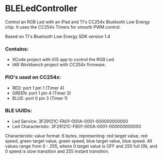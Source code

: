 BLELedController
================

Control an RGB Led with an iPad and TI's CC254x Bluetooth Low Energy chip. It uses the CC254x Timers for smooth PWM control.

Based on TI's Bluetooth Low Energy SDK version 1.4

### Contains:

* XCode project with iOS app to control the RGB Led
* IAR Workbench project with CC254x firmware.

### PIO's used on CC254x:

* RED: port 1 pin 1 (Timer 4) 
* GREEN: port 1 pin 4 (Timer 3) 
* BLUE: port 0 pin 3 (Timer 1)

### BLE UUIDs:

* Led Service: 3F29121C-FA01-000A-0001-000000000000 
* Led Characteristic: 3F29121C-FB01-000A-0001-000000000000

Characteristic value format:
6 bytes, representing: 
red target value, red speed, green target value, green speed, blue target value, blue speed. All values range from 0 - 255, where 0 target value is OFF and 255 full ON, and 0 speed is slow transition and 255 instant transition.
